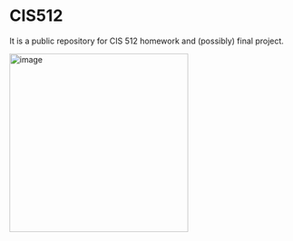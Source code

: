 # CIS512
It is a public repository for CIS 512 homework and (possibly) final project.

<img width="315" alt="image" src="https://github.com/Zhengyi-Xiao/CIS512/assets/34410439/55bd6256-843e-4bf2-9510-adf70cb425ca">
